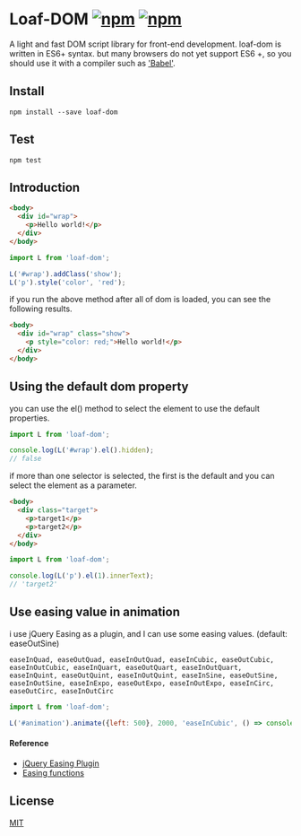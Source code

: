 # Loaf-DOM [![npm](https://img.shields.io/npm/v/loaf-dom.svg)](https://www.npmjs.com/package/loaf-dom) [![npm](https://img.shields.io/npm/dw/loaf-dom.svg)](https://www.npmjs.com/package/loaf-dom)
A light and fast DOM script library for front-end development.
loaf-dom is written in ES6+ syntax. but many browsers do not yet support ES6 +, so you should use it with a compiler such as ['Babel'](https://github.com/babel/babel).

## Install
```
npm install --save loaf-dom
```

## Test
```
npm test
```

## Introduction
```html
<body>
  <div id="wrap">
    <p>Hello world!</p>
  </div>
</body>
```

```js
import L from 'loaf-dom';

L('#wrap').addClass('show');
L('p').style('color', 'red');
```

if you run the above method after all of dom is loaded, you can see the following results.

```html
<body>
  <div id="wrap" class="show">
    <p style="color: red;">Hello world!</p>
  </div>
</body>
```

## Using the default dom property
you can use the el() method to select the element to use the default properties.
```js
import L from 'loaf-dom';

console.log(L('#wrap').el().hidden);
// false
```

if more than one selector is selected, the first is the default and you can select the element as a parameter.
```html
<body>
  <div class="target">
    <p>target1</p>
    <p>target2</p>
  </div>
</body>
```

```js
import L from 'loaf-dom';

console.log(L('p').el(1).innerText);
// 'target2'
```

## Use easing value in animation
i use jQuery Easing as a plugin, and I can use some easing values. (default: easeOutSine)
```
easeInQuad, easeOutQuad, easeInOutQuad, easeInCubic, easeOutCubic, easeInOutCubic, easeInQuart, easeOutQuart, easeInOutQuart, easeInQuint, easeOutQuint, easeInOutQuint, easeInSine, easeOutSine, easeInOutSine, easeInExpo, easeOutExpo, easeInOutExpo, easeInCirc, easeOutCirc, easeInOutCirc
```

```js
import L from 'loaf-dom';

L('#animation').animate({left: 500}, 2000, 'easeInCubic', () => console.log('callback'));
```
#### Reference
* [jQuery Easing Plugin](http://gsgd.co.uk/sandbox/jquery/easing/)
* [Easing functions](https://easings.net/en)

## License
[MIT](https://github.com/loafjs/loaf-dom/blob/master/LICENSE)
